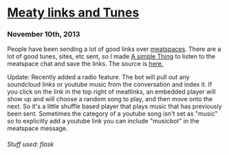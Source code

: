 
# [Meaty links and Tunes](posts/11-10-2013.html)

### November 10th, 2013

People have been sending a lot of good links over [meatspaces](http://chat.meatspac.es). There are a lot of good tunes, sites, etc sent, so I made [A simple Thing](http://meatlinks.hiiamchris.com) to listen to the meatspace chat and save the links. The source is [here.](https://github.com/rozap/meatspace-links)  


Update: Recently added a radio feature. The bot will pull out any soundcloud links or youtube music from the conversation and index it. If you click on the link in the top right of meatlinks, an embedded player will show up and will choose a random song to play, and then move onto the next. So it's a little shuffle based player that plays music that has previously been sent. Sometimes the category of a youtube song isn't set as "music" so to explicitly add a youtube link you can include "musicbot" in the meatspace message. 


###### Stuff used: flask
